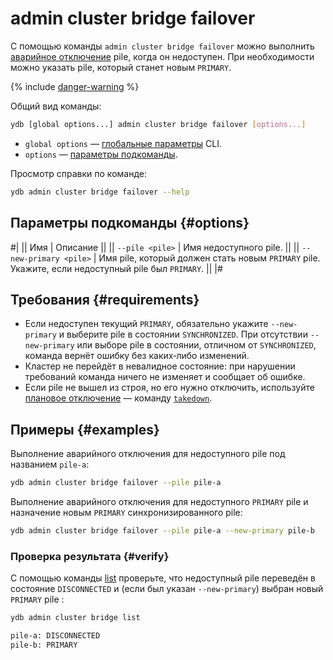 # admin cluster bridge failover

С помощью команды `admin cluster bridge failover` можно выполнить [аварийное отключение](../../../../concepts/bridge.md#failover) pile, когда он недоступен. При необходимости можно указать pile, который станет новым `PRIMARY`.

{% include [danger-warning](../_includes/danger-warning.md) %}

Общий вид команды:

```bash
ydb [global options...] admin cluster bridge failover [options...]
```

* `global options` — [глобальные параметры](../global-options.md) CLI.
* `options` — [параметры подкоманды](#options).

Просмотр справки по команде:

```bash
ydb admin cluster bridge failover --help
```

## Параметры подкоманды {#options}

#|
|| Имя | Описание ||
|| `--pile <pile>` | Имя недоступного pile. ||
|| `--new-primary <pile>` | Имя pile, который должен стать новым `PRIMARY` pile. Укажите, если недоступный pile был `PRIMARY`. ||
|#

## Требования {#requirements}

- Если недоступен текущий `PRIMARY`, обязательно укажите `--new-primary` и выберите pile в состоянии `SYNCHRONIZED`. При отсутствии `--new-primary` или выборе pile в состоянии, отличном от `SYNCHRONIZED`, команда вернёт ошибку без каких‑либо изменений.
- Кластер не перейдёт в невалидное состояние: при нарушении требований команда ничего не изменяет и сообщает об ошибке.
- Если pile не вышел из строя, но его нужно отключить, используйте [плановое отключение](../../../../concepts/bridge.md#takedown) — команду [`takedown`](takedown.md).

## Примеры {#examples}

Выполнение аварийного отключения для недоступного pile под названием `pile-a`:

```bash
ydb admin cluster bridge failover --pile pile-a
```

Выполнение аварийного отключения для недоступного `PRIMARY` pile и назначение новым `PRIMARY` синхронизированного pile:

```bash
ydb admin cluster bridge failover --pile pile-a --new-primary pile-b
```

### Проверка результата {#verify}

С помощью команды [list](list.md) проверьте, что недоступный pile переведён в состояние `DISCONNECTED` и (если был указан `--new-primary`) выбран новый `PRIMARY` pile :

```bash
ydb admin cluster bridge list

pile-a: DISCONNECTED
pile-b: PRIMARY
```
